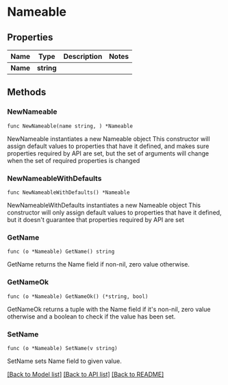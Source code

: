 # Nameable

## Properties

Name | Type | Description | Notes
------------ | ------------- | ------------- | -------------
**Name** | **string** |  | 

## Methods

### NewNameable

`func NewNameable(name string, ) *Nameable`

NewNameable instantiates a new Nameable object
This constructor will assign default values to properties that have it defined,
and makes sure properties required by API are set, but the set of arguments
will change when the set of required properties is changed

### NewNameableWithDefaults

`func NewNameableWithDefaults() *Nameable`

NewNameableWithDefaults instantiates a new Nameable object
This constructor will only assign default values to properties that have it defined,
but it doesn't guarantee that properties required by API are set

### GetName

`func (o *Nameable) GetName() string`

GetName returns the Name field if non-nil, zero value otherwise.

### GetNameOk

`func (o *Nameable) GetNameOk() (*string, bool)`

GetNameOk returns a tuple with the Name field if it's non-nil, zero value otherwise
and a boolean to check if the value has been set.

### SetName

`func (o *Nameable) SetName(v string)`

SetName sets Name field to given value.



[[Back to Model list]](../README.md#documentation-for-models) [[Back to API list]](../README.md#documentation-for-api-endpoints) [[Back to README]](../README.md)


